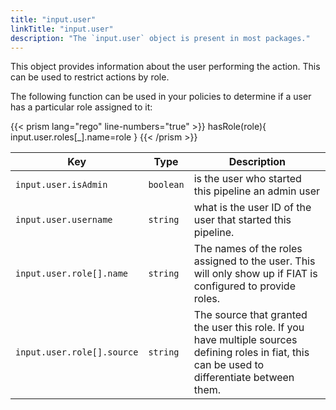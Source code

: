 ```yaml
---
title: "input.user"
linkTitle: "input.user"
description: "The `input.user` object is present in most packages."
---
```


This object provides information about the user performing the action. This can be used to restrict actions by role.

The following function can be used in your policies to determine if a user has a particular role assigned to it:

{{< prism lang="rego" line-numbers="true" >}}
hasRole(role){
    input.user.roles[_].name=role
}
{{< /prism >}}

| Key                        | Type      | Description                                                                                                                                      |
| -------------------------- | --------- | ------------------------------------------------------------------------------------------------------------------------------------------------ |
| `input.user.isAdmin`       | `boolean` | is the user who started this pipeline an admin user                                                                                              |
| `input.user.username`      | `string`  | what is the user ID of the user that started this pipeline.                                                                                      |
| `input.user.role[].name`   | `string`  | The names of the roles assigned to the user. This will only show up if FIAT is configured to provide roles.                                      |
| `input.user.role[].source` | `string`  | The source that granted the user this role. If you have multiple sources defining roles in fiat, this can be used to differentiate between them. |